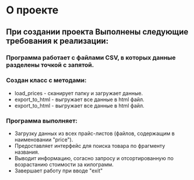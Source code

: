 # **О проекте**
## **При создании проекта Выполнены следующие требования к реализации:**
### Программа работает с файлами CSV, в которых данные разделены точкой с запятой.
### Создан класс с методами:
+ load_prices - сканирует папку и загружает данные.
+ export_to_html - выгружает все данные в html файл.
+ export_to_html - выгружает все данные в html файл.
### Программа выполняет:
+ Загрузку данных из всех прайс-листов (файлов, содержащим в наименовании "price").
+ Предоставляет интерфейс для поиска товара по фрагменту названия.
+ Выводит информацию, согасно запросу и отсортированную по возрастанию стоимости за килограмм.
+ Завершает работу при вводе "exit"



